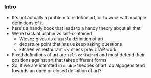 ---
---

### Intro

* It's not actually a problem to redefine art, or to work with multiple definitions of it
* here's a handy book that leads to a handy theory about all that
* We're back at usable vs self-contained
	* Wiescz gives us a `usable` definition of art
	* departure point that lets us keep asking questions
	* kitchen vs restaurant << check prev LTAP work
* Fixed definitions of art are `self-contained` and must defend their positions against art that takes different forms
* So, if we are intersted in `usable` theories of art, do algogens tend towards an open or closed definition of art?